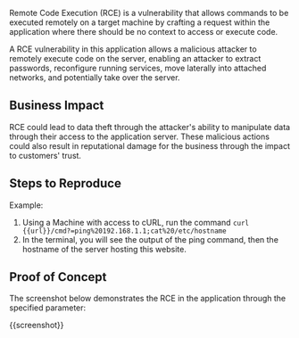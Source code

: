 Remote Code Execution (RCE) is a vulnerability that allows commands to be executed remotely on a target machine by crafting a request within the application where there should be no context to access or execute code.

A RCE vulnerability in this application allows a malicious attacker to remotely execute code on the server, enabling an attacker to extract passwords, reconfigure running services, move laterally into attached networks, and potentially take over the server.

## Business Impact

RCE could lead to data theft through the attacker's ability to manipulate data through their access to the application server. These malicious actions could also result in reputational damage for the business through the impact to customers' trust.

## Steps to Reproduce

Example:

1. Using a Machine with access to cURL, run the command `curl {{url}}/cmd?=ping%20192.168.1.1;cat%20/etc/hostname`
1. In the terminal, you will see the output of the ping command, then the hostname of the server hosting this website.

## Proof of Concept

The screenshot below demonstrates the RCE in the application through the specified parameter:

{{screenshot}}
